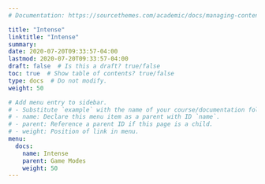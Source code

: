 ```yaml
---
# Documentation: https://sourcethemes.com/academic/docs/managing-content/

title: "Intense"
linktitle: "Intense"
summary:
date: 2020-07-20T09:33:57-04:00
lastmod: 2020-07-20T09:33:57-04:00
draft: false  # Is this a draft? true/false
toc: true  # Show table of contents? true/false
type: docs  # Do not modify.
weight: 50

# Add menu entry to sidebar.
# - Substitute `example` with the name of your course/documentation folder.
# - name: Declare this menu item as a parent with ID `name`.
# - parent: Reference a parent ID if this page is a child.
# - weight: Position of link in menu.
menu:
  docs:
    name: Intense
    parent: Game Modes
    weight: 50
---
```

